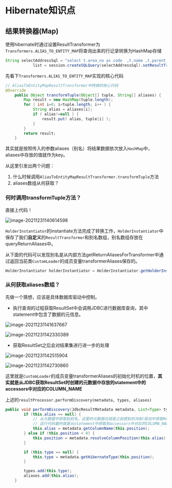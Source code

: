 # Hibernate知识点





## 结果转换器(Map)

使用hibernate时通过设置ResultTransformer为`Transformers.ALIAS_TO_ENTITY_MAP`将查询出来的行记录转换为HashMap存储

```java
String selectAddressSql = "select t.area_no as code  ,t.name ,t.parent_no as parent_code ,t.type as levels from const_area t order by t.seq_no";
            list = session.createSQLQuery(selectAddressSql).setResultTransformer(Transformers.ALIAS_TO_ENTITY_MAP).list();
```

先看下`Transformers.ALIAS_TO_ENTITY_MAP`实现的核心代码

``` java
// AliasToEntityMapResultTransformer中转换的核心代码
@Override
	public Object transformTuple(Object[] tuple, String[] aliases) {
		Map result = new HashMap(tuple.length);
		for ( int i=0; i<tuple.length; i++ ) {
			String alias = aliases[i];
			if ( alias!=null ) {
				result.put( alias, tuple[i] );
			}
		}
		return result;
	}
```

其实就是按照传入的参数aliases（别名）将结果数据依次放入`HashMap`中，aliases中存放的值就作为key。

从这里引发出两个问题：

1. 什么时候调用`AliasToEntityMapResultTransformer.transformTuple`方法
2. aliases数组从何获取？

### 何时调用transformTuple方法？

直接上代码！

![image-20211231140614598](https://gitee.com/zengsl/picBed/raw/master/img/2021/12/20211231140614.png)

`HolderInstantiator`的instantiate方法完成了转换工作，`HolderInstantiator`中保存了我们**自定义**的`ResultTransformer`和别名数组，别名数组存放在queryReturnAliases中。

从下面的代码可以发现别名是从内部方法getReturnAliasesForTransformer中通过返回当前类`CustomLoader`的成员变量transformerAliases保存的。

```java
HolderInstantiator holderInstantiator = HolderInstantiator.getHolderInstantiator((ResultTransformer)null, resultTransformer, this.getReturnAliasesForTransformer());

```





### 从何获取aliases数组？

先做一个猜想，应该是具体数据库驱动中控制。

- 执行查询的过程获取ResultSet中会调用JDBC进行数据库查询，其中statement中包含了数据的元信息。

![image-20211231141637667](https://gitee.com/zengsl/picBed/raw/master/img/2021/12/20211231141637.png)

![image-20211231142330389](https://gitee.com/zengsl/picBed/raw/master/img/2021/12/20211231142330.png)

- 获取ResultSet之后会对结果集进行进一步的处理

![image-20211231142515904](https://gitee.com/zengsl/picBed/raw/master/img/2021/12/20211231142516.png)

![image-20211231142730860](https://gitee.com/zengsl/picBed/raw/master/img/2021/12/20211231142730.png)

这里就是`CustomLoader`的成员变量transformerAliases的初始化时机的位置，**其实就是从JDBC获取ResultSet时创建的元数据中存放的statement中的accessors中对应的COLUMN_NAME**

上述的`resultProcessor.performDiscovery(metadata, types, aliases)`

```java
public void performDiscovery(JdbcResultMetadata metadata, List<Type> types, List<String> aliases) throws SQLException {
        if (this.alias == null) {
            // 从元数据中获取到别名，这里的元数据也就是之前提到的JDBC驱动中获取ResultSet时创建的
          	// 这行代码最终就是从statement中获取到accessors中对应的COLUMN_NAME
            this.alias = metadata.getColumnName(this.position);
        } else if (this.position < 0) {
            this.position = metadata.resolveColumnPosition(this.alias);
        }

        if (this.type == null) {
            this.type = metadata.getHibernateType(this.position);
        }

        types.add(this.type);
        aliases.add(this.alias);
    }
```

